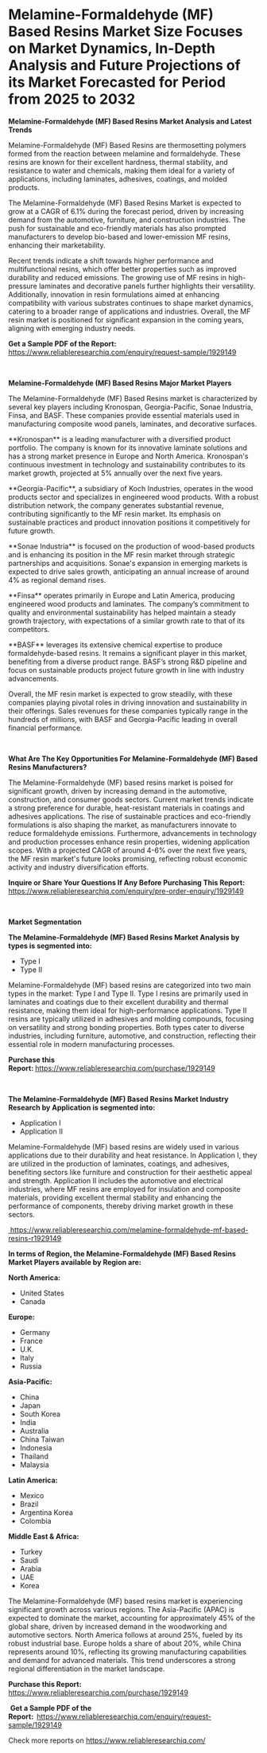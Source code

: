 <p><h1>Melamine-Formaldehyde (MF) Based Resins Market Size Focuses on Market Dynamics, In-Depth Analysis and Future Projections of its Market Forecasted for Period from 2025 to 2032</h1></p><p><strong>Melamine-Formaldehyde (MF) Based Resins Market Analysis and Latest Trends</strong></p>
<p><p>Melamine-Formaldehyde (MF) Based Resins are thermosetting polymers formed from the reaction between melamine and formaldehyde. These resins are known for their excellent hardness, thermal stability, and resistance to water and chemicals, making them ideal for a variety of applications, including laminates, adhesives, coatings, and molded products. </p><p>The Melamine-Formaldehyde (MF) Based Resins Market is expected to grow at a CAGR of 6.1% during the forecast period, driven by increasing demand from the automotive, furniture, and construction industries. The push for sustainable and eco-friendly materials has also prompted manufacturers to develop bio-based and lower-emission MF resins, enhancing their marketability. </p><p>Recent trends indicate a shift towards higher performance and multifunctional resins, which offer better properties such as improved durability and reduced emissions. The growing use of MF resins in high-pressure laminates and decorative panels further highlights their versatility. Additionally, innovation in resin formulations aimed at enhancing compatibility with various substrates continues to shape market dynamics, catering to a broader range of applications and industries. Overall, the MF resin market is positioned for significant expansion in the coming years, aligning with emerging industry needs.</p></p>
<p><strong>Get a Sample PDF of the Report:&nbsp;</strong> <a href="https://www.reliableresearchiq.com/enquiry/request-sample/1929149?utm_campaign=1082&utm_medium=2&utm_source=Github&utm_content=ia&utm_term=16012025&utm_id=melamine-formaldehyde-mf-based-resins">https://www.reliableresearchiq.com/enquiry/request-sample/1929149</a></p>
<p>&nbsp;</p>
<p><strong>Melamine-Formaldehyde (MF) Based Resins Major Market Players</strong></p>
<p><p>The Melamine-Formaldehyde (MF) Based Resins market is characterized by several key players including Kronospan, Georgia-Pacific, Sonae Industria, Finsa, and BASF. These companies provide essential materials used in manufacturing composite wood panels, laminates, and decorative surfaces.</p><p>**Kronospan** is a leading manufacturer with a diversified product portfolio. The company is known for its innovative laminate solutions and has a strong market presence in Europe and North America. Kronospan's continuous investment in technology and sustainability contributes to its market growth, projected at 5% annually over the next five years.</p><p>**Georgia-Pacific**, a subsidiary of Koch Industries, operates in the wood products sector and specializes in engineered wood products. With a robust distribution network, the company generates substantial revenue, contributing significantly to the MF resin market. Its emphasis on sustainable practices and product innovation positions it competitively for future growth.</p><p>**Sonae Industria** is focused on the production of wood-based products and is enhancing its position in the MF resin market through strategic partnerships and acquisitions. Sonae's expansion in emerging markets is expected to drive sales growth, anticipating an annual increase of around 4% as regional demand rises.</p><p>**Finsa** operates primarily in Europe and Latin America, producing engineered wood products and laminates. The company’s commitment to quality and environmental sustainability has helped maintain a steady growth trajectory, with expectations of a similar growth rate to that of its competitors.</p><p>**BASF** leverages its extensive chemical expertise to produce formaldehyde-based resins. It remains a significant player in this market, benefiting from a diverse product range. BASF’s strong R&D pipeline and focus on sustainable products project future growth in line with industry advancements.</p><p>Overall, the MF resin market is expected to grow steadily, with these companies playing pivotal roles in driving innovation and sustainability in their offerings. Sales revenues for these companies typically range in the hundreds of millions, with BASF and Georgia-Pacific leading in overall financial performance.</p></p>
<p>&nbsp;</p>
<p><strong>What Are The Key Opportunities For Melamine-Formaldehyde (MF) Based Resins Manufacturers?</strong></p>
<p><p>The Melamine-Formaldehyde (MF) based resins market is poised for significant growth, driven by increasing demand in the automotive, construction, and consumer goods sectors. Current market trends indicate a strong preference for durable, heat-resistant materials in coatings and adhesives applications. The rise of sustainable practices and eco-friendly formulations is also shaping the market, as manufacturers innovate to reduce formaldehyde emissions. Furthermore, advancements in technology and production processes enhance resin properties, widening application scopes. With a projected CAGR of around 4-6% over the next five years, the MF resin market's future looks promising, reflecting robust economic activity and industry diversification efforts.</p></p>
<p><strong>Inquire or Share Your Questions If Any Before Purchasing This Report:</strong> <a href="https://www.reliableresearchiq.com/enquiry/pre-order-enquiry/1929149?utm_campaign=1082&utm_medium=2&utm_source=Github&utm_content=ia&utm_term=16012025&utm_id=melamine-formaldehyde-mf-based-resins">https://www.reliableresearchiq.com/enquiry/pre-order-enquiry/1929149</a></p>
<p>&nbsp;</p>
<p><strong>Market Segmentation</strong></p>
<p><strong>The Melamine-Formaldehyde (MF) Based Resins Market Analysis by types is segmented into:</strong></p>
<p><ul><li>Type I</li><li>Type II</li></ul></p>
<p><p>Melamine-Formaldehyde (MF) based resins are categorized into two main types in the market: Type I and Type II. Type I resins are primarily used in laminates and coatings due to their excellent durability and thermal resistance, making them ideal for high-performance applications. Type II resins are typically utilized in adhesives and molding compounds, focusing on versatility and strong bonding properties. Both types cater to diverse industries, including furniture, automotive, and construction, reflecting their essential role in modern manufacturing processes.</p></p>
<p><strong>Purchase this Report:&nbsp;</strong><a href="https://www.reliableresearchiq.com/purchase/1929149?utm_campaign=1082&utm_medium=2&utm_source=Github&utm_content=ia&utm_term=16012025&utm_id=melamine-formaldehyde-mf-based-resins">https://www.reliableresearchiq.com/purchase/1929149</a></p>
<p>&nbsp;</p>
<p><strong>The Melamine-Formaldehyde (MF) Based Resins Market Industry Research by Application is segmented into:</strong></p>
<p><ul><li>Application I</li><li>Application II</li></ul></p>
<p><p>Melamine-Formaldehyde (MF) based resins are widely used in various applications due to their durability and heat resistance. In Application I, they are utilized in the production of laminates, coatings, and adhesives, benefiting sectors like furniture and construction for their aesthetic appeal and strength. Application II includes the automotive and electrical industries, where MF resins are employed for insulation and composite materials, providing excellent thermal stability and enhancing the performance of components, thereby driving market growth in these sectors.</p></p>
<p><a href="https://www.reliableresearchiq.com/melamine-formaldehyde-mf-based-resins-r1929149?utm_campaign=1082&utm_medium=2&utm_source=Github&utm_content=ia&utm_term=16012025&utm_id=melamine-formaldehyde-mf-based-resins">&nbsp;https://www.reliableresearchiq.com/melamine-formaldehyde-mf-based-resins-r1929149</a></p>
<p><strong>In terms of Region, the Melamine-Formaldehyde (MF) Based Resins Market Players available by Region are:</strong></p>
<p>
    <p> <strong> North America: </strong>
        <ul>
            <li>United States</li>
            <li>Canada</li>
        </ul>
        </p> 
    <p> <strong> Europe: </strong>
        <ul>
            <li>Germany</li>
            <li>France</li>
            <li>U.K.</li>
            <li>Italy</li>
            <li>Russia</li>
        </ul>
        </p> 
    <p> <strong> Asia-Pacific: </strong>
        <ul>
            <li>China</li>
            <li>Japan</li>
            <li>South Korea</li>
            <li>India</li>
            <li>Australia</li>
            <li>China Taiwan</li>
            <li>Indonesia</li>
            <li>Thailand</li>
            <li>Malaysia</li>
        </ul>
        </p> 
    <p> <strong> Latin America: </strong>
        <ul>
            <li>Mexico</li>
            <li>Brazil</li>
            <li>Argentina Korea</li>
            <li>Colombia</li>
        </ul>
        </p> 
    <p> <strong> Middle East & Africa: </strong>
        <ul>
            <li>Turkey</li>
            <li>Saudi</li>
            <li>Arabia</li>
            <li>UAE</li>
            <li>Korea</li>
        </ul>
    </p>
    </p>
<p><p>The Melamine-Formaldehyde (MF) based resins market is experiencing significant growth across various regions. The Asia-Pacific (APAC) is expected to dominate the market, accounting for approximately 45% of the global share, driven by increased demand in the woodworking and automotive sectors. North America follows at around 25%, fueled by its robust industrial base. Europe holds a share of about 20%, while China represents around 10%, reflecting its growing manufacturing capabilities and demand for advanced materials. This trend underscores a strong regional differentiation in the market landscape.</p></p>
<p><strong>Purchase this Report: </strong><a href="https://www.reliableresearchiq.com/purchase/1929149?utm_campaign=1082&utm_medium=2&utm_source=Github&utm_content=ia&utm_term=16012025&utm_id=melamine-formaldehyde-mf-based-resins">https://www.reliableresearchiq.com/purchase/1929149</a></p>
<p>&nbsp;<strong>Get a Sample PDF of the Report:&nbsp;&nbsp;</strong><a href="https://www.reliableresearchiq.com/enquiry/request-sample/1929149?utm_campaign=1082&utm_medium=2&utm_source=Github&utm_content=ia&utm_term=16012025&utm_id=melamine-formaldehyde-mf-based-resins">https://www.reliableresearchiq.com/enquiry/request-sample/1929149</a></p>
<p><strong></strong></p>
<p>Check more reports on <a href="https://www.reliableresearchiq.com/?utm_campaign=1082&utm_medium=2&utm_source=Github&utm_content=ia&utm_term=16012025&utm_id=melamine-formaldehyde-mf-based-resins">https://www.reliableresearchiq.com/</a></p>